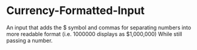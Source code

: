 # Currency-Formatted-Input
An input that adds the $ symbol and commas for separating numbers into more readable format (i.e. 1000000 displays as $1,000,000) While still passing a number. 
